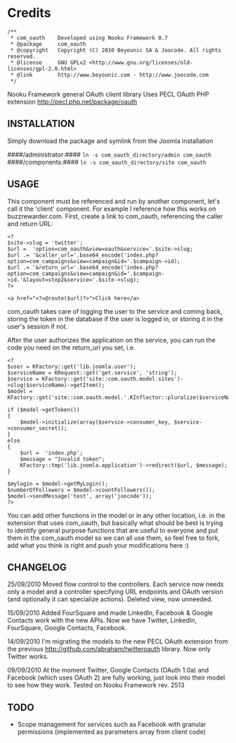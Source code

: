 Credits
========
	/**
	 * com_oauth	Developed using Nooku Framework 0.7  
	 * @package		com_oauth
	 * @copyright	Copyright (C) 2010 Beyounic SA & Joocode. All rights reserved.
	 * @license		GNU GPLv2 <http://www.gnu.org/licenses/old-licenses/gpl-2.0.html>
	 * @link        http://www.beyounic.com - http://www.joocode.com
	 */

Nooku Framework general OAuth client library
Uses PECL OAuth PHP extension http://pecl.php.net/package/oauth

INSTALLATION
------------

Simply download the package and symlink from the Joomla installation

####/administrator:####
	`ln -s com_oauth_directory/admin com_oauth`
####/components:####
	`ln -s com_oauth_directory/site com_oauth`
 
USAGE
-----

This component must be referenced and run by another component, let's call it the 'client' component. For example I reference how this works on buzzrewarder.com.
First, create a link to com_oauth, referencing the caller and return URL:

	<?
	$site->slug = 'twitter';
	$url =  'option=com_oauth&view=oauth&service='.$site->slug;
	$url .= '&caller_url='.base64_encode('index.php?option=com_campaigns&view=campaign&id='.$campaign->id);
	$url .= '&return_url='.base64_encode('index.php?option=com_campaigns&view=campaign&id='.$campaign->id.'&layout=step2&service='.$site->slug);
	?>

	<a href="<?=@route($url)?>">Click here</a>

com_oauth takes care of logging the user to the service and coming back, storing the token in the database if the user is logged in, or storing it in the user's session if not.

After the user authorizes the application on the service, you can run the code you need on the return_url you set, i.e.

	<?
	$user = KFactory::get('lib.joomla.user');
	$serviceName = KRequest::get('get.service', 'string');
	$service = KFactory::get('site::com.oauth.model.sites')->slug($serviceName)->getItem();	
	$model = KFactory::get('site::com.oauth.model.'.KInflector::pluralize($serviceName));
				
	if ($model->getToken())
	{
		$model->initialize(array($service->consumer_key, $service->consumer_secret));
	}
	else
	{
		$url =  'index.php';												
		$message = "Invalid token";
		KFactory::tmp('lib.joomla.application')->redirect($url, $message); 		
	}

	$mylogin = $model->getMyLogin();
	$numberOfFollowers = $model->countFollowers());
	$model->sendMessage('test', array('joocode'));
	?>

You can add other functions in the model or in any other location, i.e. in the extension that uses com_oauth, but basically what should be best is trying to identify general purpose functions that are useful to everyone and put them in the com_oauth model so we can all use them, so feel free to fork, add what you think is right and push your modifications here :)

CHANGELOG
---------

25/09/2010
Moved flow control to the controllers. Each service now needs only a model and a controller specifying URL endpoints and OAuth version (and optionally it can specialize actions). Deleted view, now unneeded. 

15/09/2010
Added FourSquare and made LinkedIn, Facebook & Google Contacts work with the new APIs. Now we have Twitter, LinkedIn, FourSquare, Google Contacts, Facebook.

14/09/2010
I'm migrating the models to the new PECL OAuth extension from the previous http://github.com/abraham/twitteroauth library. Now only Twitter works.

09/09/2010
At the moment Twitter, Google Contacts (OAuth 1.0a) and Facebook (which uses OAuth 2) are fully working, just look into their model to see how they work. 
Tested on Nooku Framework rev. 2513

TODO
----

- Scope management for services such as Facebook with granular permissions (implemented as parameters array from client code)